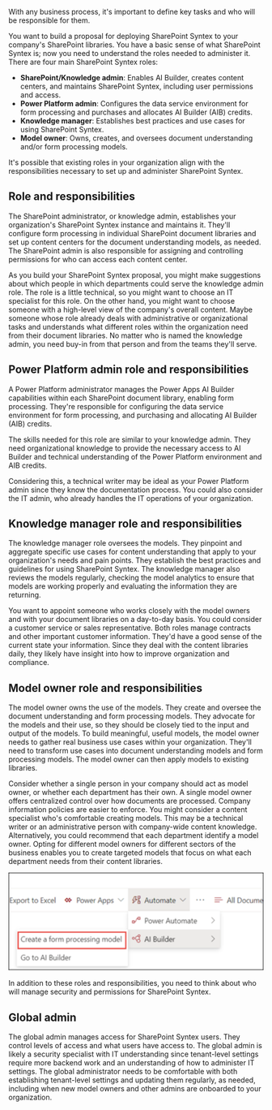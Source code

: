 With any business process, it's important to define key tasks and who will be responsible for them.

You want to build a proposal for deploying SharePoint Syntex to your company's SharePoint libraries. You have a basic sense of what SharePoint Syntex is; now you need to understand the roles needed to administer it. There are four main SharePoint Syntex roles:

- **SharePoint/Knowledge admin**: Enables AI Builder, creates content centers, and maintains SharePoint Syntex, including user permissions and access.
- **Power Platform admin**: Configures the data service environment for form processing and purchases and allocates AI Builder (AIB) credits.
- **Knowledge manager**: Establishes best practices and use cases for using SharePoint Syntex.
- **Model owner**: Owns, creates, and oversees document understanding and/or form processing models.

It's possible that existing roles in your organization align with the responsibilities necessary to set up and administer SharePoint Syntex.

## Role and responsibilities

The SharePoint administrator, or knowledge admin, establishes your organization's SharePoint Syntex instance and maintains it. They'll configure form processing in individual SharePoint document libraries and set up content centers for the document understanding models, as needed. The SharePoint admin is also responsible for assigning and controlling permissions for who can access each content center.  

As you build your SharePoint Syntex proposal, you might make suggestions about which people in which departments could serve the knowledge admin role. The role is a little technical, so you might want to choose an IT specialist for this role. On the other hand, you might want to choose someone with a high-level view of the company's overall content. Maybe someone whose role already deals with administrative or organizational tasks and understands what different roles within the organization need from their document libraries. No matter who is named the knowledge admin, you need buy-in from that person and from the teams they'll serve.  

## Power Platform admin role and responsibilities

A Power Platform administrator manages the Power Apps AI Builder capabilities within each SharePoint document library, enabling form processing. They're responsible for configuring the data service environment for form processing, and purchasing and allocating AI Builder (AIB) credits.  

The skills needed for this role are similar to your knowledge admin. They need organizational knowledge to provide the necessary access to AI Builder and technical understanding of the Power Platform environment and AIB credits.

Considering this, a technical writer may be ideal as your Power Platform admin since they know the documentation process. You could also consider the IT admin, who already handles the IT operations of your organization.

## Knowledge manager role and responsibilities

The knowledge manager role oversees the models. They pinpoint and aggregate specific use cases for content understanding that apply to your organization's needs and pain points. They establish the best practices and guidelines for using SharePoint Syntex. The knowledge manager also reviews the models regularly, checking the model analytics to ensure that models are working properly and evaluating the information they are returning.

You want to appoint someone who works closely with the model owners and with your document libraries on a day-to-day basis. You could consider a customer service or sales representative. Both roles manage contracts and other important customer information. They'd have a good sense of the current state your information. Since they deal with the content libraries daily, they likely have insight into how to improve organization and compliance.

## Model owner role and responsibilities

The model owner owns the use of the models. They create and oversee the document understanding and form processing models. They advocate for the models and their use, so they should be closely tied to the input and output of the models. To build meaningful, useful models, the model owner needs to gather real business use cases within your organization. They'll need to transform use cases into document understanding models and form processing models. The model owner can then apply models to existing libraries.

Consider whether a single person in your company should act as model owner, or whether each department has their own. A single model owner offers centralized control over how documents are processed. Company information policies are easier to enforce. You might consider a content specialist who's comfortable creating models. This may be a technical writer or an administrative person with company-wide content knowledge. Alternatively, you could recommend that each department identify a model owner. Opting for different model owners for different sectors of the business enables you to create targeted models that focus on what each department needs from their content libraries.

![Graphical user interface, application, Teams](../media/create-form-model.png)

In addition to these roles and responsibilities, you need to think about who will manage security and permissions for SharePoint Syntex.

## Global admin

The global admin manages access for SharePoint Syntex users. They control levels of access and what users have access to. The global admin is likely a security specialist with IT understanding since tenant-level settings require more backend work and an understanding of how to administer IT settings. The global administrator needs to be comfortable with both establishing tenant-level settings and updating them regularly, as needed, including when new model owners and other admins are onboarded to your organization.
